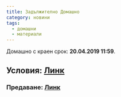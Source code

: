 ```yaml
---
title: Задължително Домашно
category: новини
tags:
  - домашни
  - материали
---
```


Домашно с краен срок: **20.04.2019 11:59**.

## Условия: [Линк](https://docs.google.com/document/d/1XLgcXHDmXj8GlN6nUPrYRZgDJjjWnsLp35MMOh8io2o/edit?usp=sharing)

### Предаване: [Линк](https://script.google.com/macros/s/AKfycbyZk_c79eotCVrGKK3wgkfSgshRB74e7TV67xogr_dHfaPTUP8/exec)
